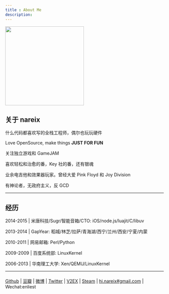 ```yaml
---
title : About Me
description:
---
```


<img style="width: 250px" src="/assets/raymond/media/Gendou.jpg"></img>
<h2>关于 nareix</h2>
<p>什么代码都喜欢写的全栈工程师，偶尔也玩玩硬件</p>
<p>Love OpenSource, make things <b>JUST FOR FUN</b></p>
<p>关注独立游戏和 GameJAM</p>
<p>喜欢轻松和治愈的番，Key 社的番，还有银魂</p>
<p>业余电吉他和效果器玩家。曾经大爱 Pink Floyd 和 Joy Division</p>
<p>有神论者，无政府主义，反 GCD</p>

<hr style="margin-bottom: 20px">

<h2>经历</h2>
<p>2014-2015 | 米唐科技/Sugr/智能音箱/CTO: iOS/node.js/luajit/C/libuv</p>
<p>2013-2014 | GapYear: 稻城/林芝/拉萨/青海湖/西宁/兰州/西安/宁夏/内蒙</p>
<p>2010-2011 | 网易邮箱: Perl/Python</p>
<p>2009-2009 | 百度系统部: LinuxKernel</p>
<p>2006-2013 | 华南理工大学: Xen/QEMU/LinuxKernel</p>

<hr style="margin-bottom: 20px">

<a target=_blank href="https://github.com/nareix/">Github</a> |
<a target=_blank href="http://www.douban.com/people/nareix/">豆瓣</a> |
<a target=_blank href="http://weibo.com/xieran1988">微博</a> |
<a target=_blank href="https://twitter.com/nareix">Twitter</a> |
<a target=_blank href="http://v2ex.com/member/nareix">V2EX</a> |
<a target=_blank href="http://steamcommunity.com/id/nareix/">Steam</a> |
<a target=_blank href="mailto:hi.nareix@gmail.com">hi.nareix#gmail.com</a> |
<span>Wechat:enliest</span>


